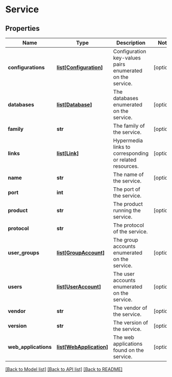 # Service

## Properties
Name | Type | Description | Notes
------------ | ------------- | ------------- | -------------
**configurations** | [**list[Configuration]**](Configuration.md) | Configuration key-values pairs enumerated on the service. | [optional] 
**databases** | [**list[Database]**](Database.md) | The databases enumerated on the service. | [optional] 
**family** | **str** | The family of the service. | [optional] 
**links** | [**list[Link]**](Link.md) | Hypermedia links to corresponding or related resources. | [optional] 
**name** | **str** | The name of the service. | [optional] 
**port** | **int** | The port of the service. | 
**product** | **str** | The product running the service. | [optional] 
**protocol** | **str** | The protocol of the service. | 
**user_groups** | [**list[GroupAccount]**](GroupAccount.md) | The group accounts enumerated on the service. | [optional] 
**users** | [**list[UserAccount]**](UserAccount.md) | The user accounts enumerated on the service. | [optional] 
**vendor** | **str** | The vendor of the service. | [optional] 
**version** | **str** | The version of the service. | [optional] 
**web_applications** | [**list[WebApplication]**](WebApplication.md) | The web applications found on the service. | [optional] 

[[Back to Model list]](../README.md#documentation-for-models) [[Back to API list]](../README.md#documentation-for-api-endpoints) [[Back to README]](../README.md)


